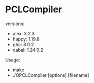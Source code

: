 # PCLCompiler

versions:
 - alex: 3.2.3
 - happy: 1.19.8
 - ghc: 8.0.2 
 - cabal: 1.24.0.2

Usage:
 - make 
 - ./OPCLCompiler [options] [filename]
